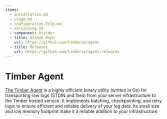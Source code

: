 ```yaml
---
items:
  - installation.md
  - usage.md
  - configuration-file.md
  - versioning.md
  - component: Divider
  - title: Github Repo
    url: https://github.com/timberio/agent
  - title: Releases
    url: https://github.com/timberio/agent/releases
---
```

# Timber Agent

[The Timber Agent](https://github.com/timberio/agent) is a highly efficient binary utility (written in Go) for transporting raw logs (STDIN and files) from your server infrastructure to the Timber hosted service. It implements batching, checkpointing, and retry logic to ensure efficient and reliable delivery of your log data. Its small size and low memory footprint make it a reliable addition to your infrastructure.
